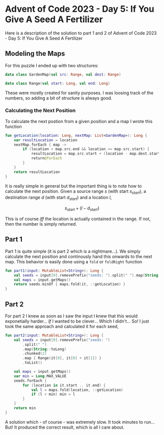 # Advent of Code 2023 - Day 5: If You Give A Seed A Fertilizer
Here is a description of the solution to part 1 and 2 of Advent of Code 2023 - Day 5: If You Give A Seed A Fertilizer

## Modeling the Maps
For this puzzle I ended up with two structures:
```kotlin
data class GardenMap(val src: Range, val dest: Range)
```
```kotlin
data class Range(val start: Long, val end: Long)
```
These were mostly created for sanity purposes. I was loosing track of the numbers, so adding a bit of structure is always good.

### Calculating the Next Position
To calculate the next postion from a given position and a map I wrote this function
```kotlin
fun getLocation(location: Long, nextMap: List<GardenMap>): Long {
    var resultLocation = location
    nextMap.forEach { map ->
        if (location < map.src.end && location >= map.src.start) {
            resultLocation = map.src.start + (location - map.dest.start)
            return@forEach
        }
    }
    return resultLocation
}
```
It is really simple in general but the important thing is to note how to calculate the next position. Given a source range $s$ (with start $s_{start}$), a destination range $d$ (with start $d_{start}$) and a location $l$,
```math
s_{start} + (l - d_{start})
```
This is of course _iff_ the location is actually contained in the range. If not, then the number is simply returned.

## Part 1
Part 1 is quite simple (it is part 2 which is a nightmare...). We simply calculate the next position and continously hand this onwards to the next map. This behavior is easily done using a `fold` or `foldRight` function
```kotlin
fun part1(input: MutableList<String>): Long {
    val seeds = input[0].removePrefix("seeds: ").split(" ").map(String::toLong)
    val maps = input.getMaps()
    return seeds.minOf { maps.fold(it, ::getLocation) }
}
```

## Part 2
For part 2 I knew as soon as I saw the input I knew that this would exponetially harder... _*If*_ I wanted to be clever... Which I didn't... So! I just took the same approach and calculated it for each seed,
```kotlin
fun part2(input: MutableList<String>): Long {
    val seeds = input[0].removePrefix("seeds: ")
        .split(" ")
        .map(String::toLong)
        .chunked(2)
        .map { Range(it[0], it[0] + it[1]) }
        .toList()

    val maps = input.getMaps()
    var min = Long.MAX_VALUE
    seeds.forEach {
        for (location in it.start .. it.end) {
            val l = maps.fold(location, ::getLocation)
            if (l < min) min = l
        }
    }
    return min
}
```
A solution which - of course - was extremely slow. It took minutes to run... But! It produced the correct result, which is all I care about.
